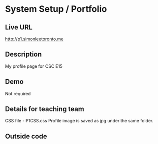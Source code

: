 # System Setup / Portfolio

## Live URL
<http://p1.simonleetoronto.me>

## Description
My profile page for CSC E15

## Demo
Not required

## Details for teaching team
CSS file - P1CSS.css
Profile image is saved as jpg under the same folder.

## Outside code
